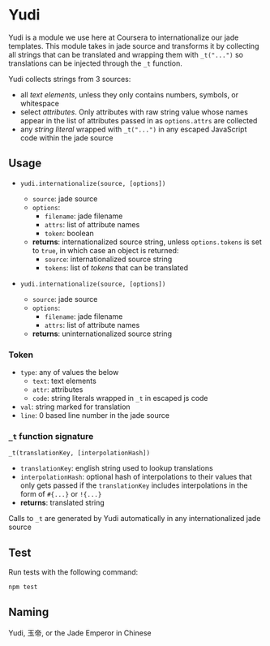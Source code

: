 # Yudi

Yudi is a module we use here at Coursera to internationalize our jade templates. This module takes in jade source and transforms it by collecting all strings that can be translated and wrapping them with `_t("...")` so translations can be injected through the `_t` function.

Yudi collects strings from 3 sources:

* all *text elements*, unless they only contains numbers, symbols, or whitespace
* select *attributes*. Only attributes with raw string value whose names appear in the list of attributes passed in as `options.attrs` are collected
* any *string literal* wrapped with `_t("...")` in any escaped JavaScript code within the jade source

## Usage
* `yudi.internationalize(source, [options])`
    - `source`: jade source
    - `options`:
        + `filename`: jade filename
        + `attrs`: list of attribute names
        + `token`: boolean
    - **returns**: internationalized source string, unless `options.tokens` is set to `true`, in which case an object is returned:
        + `source`: internationalized source string
        + `tokens`: list of *tokens* that can be translated

* `yudi.internationalize(source, [options])`
    - `source`: jade source
    - `options`:
        + `filename`: jade filename
        + `attrs`: list of attribute names
    - **returns**: uninternationalized source string

### Token
* `type`: any of values the below
    - `text`: text elements
    - `attr`: attributes
    - `code`: string literals wrapped in `_t` in escaped js code
* `val`: string marked for translation
* `line`: 0 based line number in the jade source

### `_t` function signature
`_t(translationKey, [interpolationHash])`

* `translationKey`: english string used to lookup translations
* `interpolationHash`: optional hash of interpolations to their values that only gets passed if the `translationKey` includes interpolations in the form of `#{...}` or `!{...}`
* **returns**: translated string

Calls to `_t` are generated by Yudi automatically in any internationalized jade source

## Test
Run tests with the following command:
```bash
npm test
```

## Naming
Yudi, 玉帝, or the Jade Emperor in Chinese